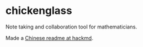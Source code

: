 # chickenglass
Note taking and collaboration tool for mathematicians.

Made a [Chinese readme at hackmd](https://hackmd.io/LoFPSapEQhWjBfCFVfytVQ).
